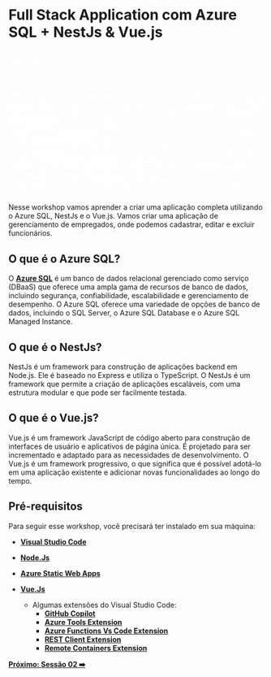 # Full Stack Application com Azure SQL + NestJs & Vue.js

![image-01](./../../workshop-images/azure-databases.gif)

Nesse workshop vamos aprender a criar uma aplicação completa utilizando o Azure SQL, NestJs e o Vue.js. Vamos criar uma aplicação de gerenciamento de empregados, onde podemos cadastrar, editar e excluir funcionários.

## O que é o Azure SQL?

O **[Azure SQL](https://azure.microsoft.com/en-us/services/sql-database/?WT.mc_id=javascript-75515-gllemos)** é um banco de dados relacional gerenciado como serviço (DBaaS) que oferece uma ampla gama de recursos de banco de dados, incluindo segurança, confiabilidade, escalabilidade e gerenciamento de desempenho. O Azure SQL oferece uma variedade de opções de banco de dados, incluindo o SQL Server, o Azure SQL Database e o Azure SQL Managed Instance.

## O que é o NestJs?

NestJs é um framework para construção de aplicações backend em Node.js. Ele é baseado no Express e utiliza o TypeScript. O NestJs é um framework que permite a criação de aplicações escaláveis, com uma estrutura modular e que pode ser facilmente testada.

## O que é o Vue.js?

Vue.js é um framework JavaScript de código aberto para construção de interfaces de usuário e aplicativos de página única. É projetado para ser incrementado e adaptado para as necessidades de desenvolvimento. O Vue.js é um framework progressivo, o que significa que é possível adotá-lo em uma aplicação existente e adicionar novas funcionalidades ao longo do tempo.


## Pré-requisitos

Para seguir esse workshop, você precisará ter instalado em sua máquina:

- **[Visual Studio Code](https://code.visualstudio.com/?WT.mc_id=javascript-75515-gllemos)**
- **[Node.Js](https://nodejs.org/en/)**
- **[Azure Static Web Apps](https://azure.microsoft.com/services/app-service/static/?WT.mc_id=javascript-75515-gllemos)** 

- **[Vue.Js](https://vuejs.org/)** 
  - Algumas extensões do Visual Studio Code:
    - **[GitHub Copilot](https://marketplace.visualstudio.com/items?itemName=GitHub.copilot&WT.mc_id=javascript-75515-gllemos)**
    - **[Azure Tools Extension](https://marketplace.visualstudio.com/items?itemName=ms-vscode.vscode-node-azure-pack&WT.mc_id=javascript-75515-gllemos)**
    - **[Azure Functions Vs Code Extension](https://github.com/Azure/azure-functions-core-tools)**
    - **[REST Client Extension](https://marketplace.visualstudio.com/items?itemName=humao.rest-client&WT.mc_id=javascript-75515-gllemos)**
    - **[Remote Containers Extension](https://marketplace.visualstudio.com/items?itemName=ms-vscode-remote.remote-containers&WT.mc_id=javascript-75515-gllemos)**
    
**[Próximo: Sessão 02 ➡️](./02-session.md)**




